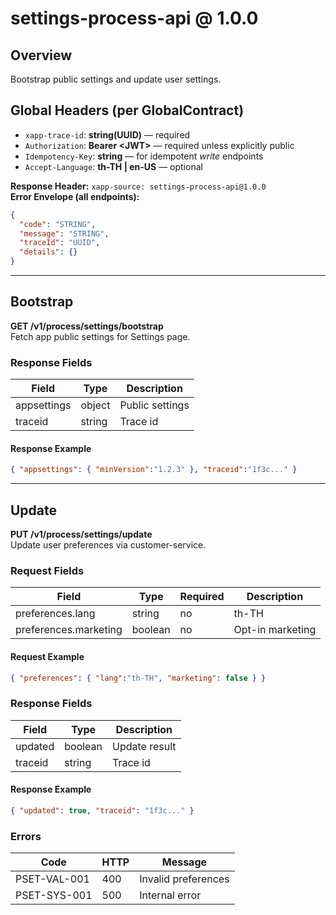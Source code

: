 # settings-process-api @ 1.0.0

## Overview
Bootstrap public settings and update user settings.

## Global Headers (per GlobalContract)
- `xapp-trace-id`: **string(UUID)** — required
- `Authorization`: **Bearer &lt;JWT&gt;** — required unless explicitly public
- `Idempotency-Key`: **string** — for idempotent *write* endpoints
- `Accept-Language`: **th-TH | en-US** — optional

**Response Header:** `xapp-source: settings-process-api@1.0.0`  
**Error Envelope (all endpoints):**
```json
{
  "code": "STRING",
  "message": "STRING",
  "traceId": "UUID",
  "details": {}
}
```

---
## Bootstrap
**GET /v1/process/settings/bootstrap**  
Fetch app public settings for Settings page.



### Response Fields
| Field | Type | Description |
|---|---|---|
| appsettings | object | Public settings |
| traceid | string | Trace id |

#### Response Example
```json
{ "appsettings": { "minVersion":"1.2.3" }, "traceid":"1f3c..." }
```



---
## Update
**PUT /v1/process/settings/update**  
Update user preferences via customer-service.

### Request Fields
| Field | Type | Required | Description |
|---|---|---|---|
| preferences.lang | string | no | th-TH | en-US |
| preferences.marketing | boolean | no | Opt-in marketing |

#### Request Example
```json
{ "preferences": { "lang":"th-TH", "marketing": false } }
```


### Response Fields
| Field | Type | Description |
|---|---|---|
| updated | boolean | Update result |
| traceid | string | Trace id |

#### Response Example
```json
{ "updated": true, "traceid": "1f3c..." }
```


### Errors
| Code | HTTP | Message |
|---|---|---|
PSET-VAL-001 | 400 | Invalid preferences
PSET-SYS-001 | 500 | Internal error
